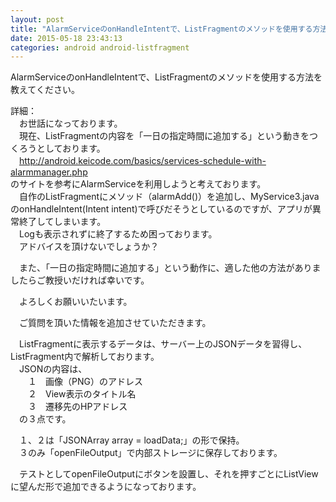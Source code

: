 ```yaml
---
layout: post
title: "AlarmServiceのonHandleIntentで、ListFragmentのメソッドを使用する方法を教えてください。"
date: 2015-05-18 23:43:13
categories: android android-listfragment
---
```

<p>AlarmServiceのonHandleIntentで、ListFragmentのメソッドを使用する方法を教えてください。</p>

<p>詳細：<br>
　お世話になっております。<br>
　現在、ListFragmentの内容を「一日の指定時間に追加する」という動きをつくろうとしております。<br>
　<a href="http://android.keicode.com/basics/services-schedule-with-alarmmanager.php" rel="nofollow noreferrer">http://android.keicode.com/basics/services-schedule-with-alarmmanager.php</a><br>
のサイトを参考にAlarmServiceを利用しようと考えております。<br>
　自作のListFragmentにメソッド（alarmAdd()）を追加し、MyService3.javaのonHandleIntent(Intent intent)で呼びだそうとしているのですが、アプリが異常終了してしまいます。<br>
　Logも表示されずに終了するため困っております。<br>
　アドバイスを頂けないでしょうか？</p>

<p>　また、「一日の指定時間に追加する」という動作に、適した他の方法がありましたらご教授いだければ幸いです。</p>

<p>　よろしくお願いいたいます。</p>

<p>　ご質問を頂いた情報を追加させていただきます。</p>

<p>　ListFragmentに表示するデータは、サーバー上のJSONデータを習得し、ListFragment内で解析しております。<br>
　JSONの内容は、<br>
　　１　画像（PNG）のアドレス<br>
　　２　View表示のタイトル名<br>
　　３　遷移先のHPアドレス<br>
　の３点です。</p>

<p>　１、２は「JSONArray array = loadData;」の形で保持。<br>
　３のみ「openFileOutput」で内部ストレージに保存しております。</p>

<p>　テストとしてopenFileOutputにボタンを設置し、それを押すごとにListViewに望んだ形で追加できるようになっております。<br>
　</p>
